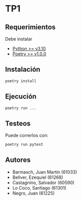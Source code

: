 # TP1

## Requerimientos <a name="requerimientos"></a>

Debe instalar

- [Python >= v3.10](https://www.python.org/downloads/)
- [Poetry >= v1.0.0](https://python-poetry.org/)

## Instalación <a name="instalacion"></a>

```bash
poetry install
```

## Ejecución <a name="ejecución"></a>

```bash
poetry run ...
```

## Testeos <a name="tests"></a>

Puede correrlos con:

```bash
poetry run pytest
```

## Autores
- Barmasch, Juan Martín (61033)
- Bellver, Ezequiel (61268)
- Castagnino, Salvador (60590)
- Lo Coco, Santiago (61301)
- Negro, Juan (61225)
